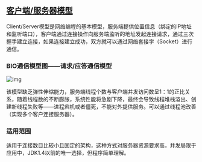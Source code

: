 

## [客户端/服务器模型](https://www.jianshu.com/p/150ac1158994)

Client/Server模型是网络编程的基本模型，服务端提供位置信息（绑定的IP地址和监听端口），客户端通过连接操作向服务端监听的地址发起连接请求，通过三次握手建立连接，如果连接建立成功，双方就可以通过网络套接字（Socket）进行通信。

### BIO通信模型图——请求/应答通信模型

![img](https:////upload-images.jianshu.io/upload_images/752311-0f18e012401803d2.png?imageMogr2/auto-orient/strip|imageView2/2/w/1200/format/webp)

该模型缺乏弹性伸缩能力，服务端线程个数与客户端并发访问数呈1：1的正比关系，随着线程数的不断膨胀，系统性能将急剧下降，最终会导致线程堆栈溢出、创建新线程失败等——进程宕机或者僵死，不能对外提供服务。可以通过线程池改善（实现多个客户连接服务器）。

### 适用范围

适用于连接数目比较小且固定的架构，这种方式对服务器资源要求高，并发局限于应用中，JDK1.4以前的唯一选择，但程序简单理解。

